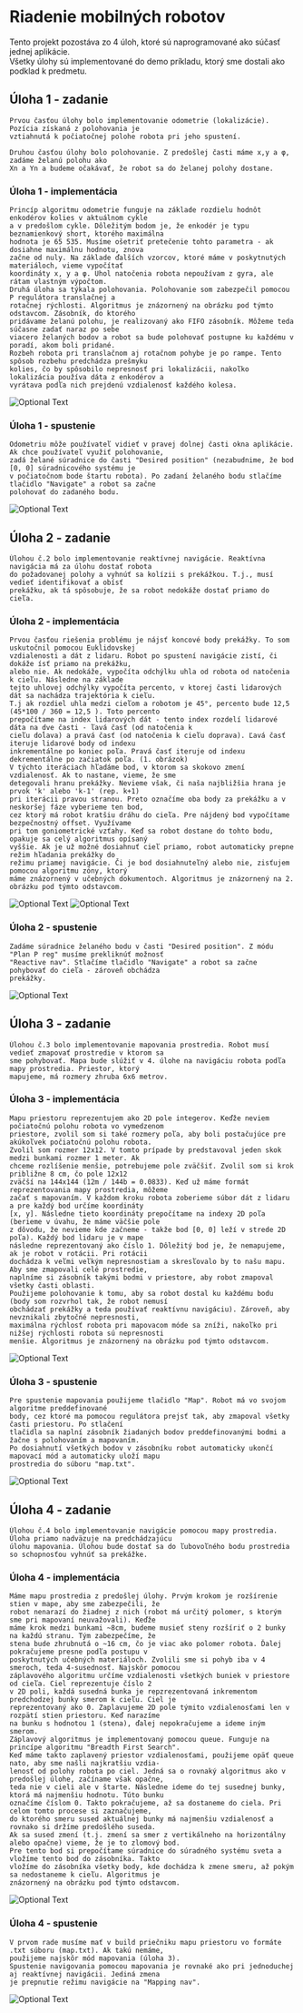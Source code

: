﻿# Riadenie mobilných robotov #

Tento projekt pozostáva zo 4 úloh, ktoré sú naprogramované ako súčasť jednej aplikácie.\
Všetky úlohy sú implementované do demo príkladu, ktorý sme dostali ako podklad k predmetu.

## Úloha 1 - zadanie ##

    Prvou časťou úlohy bolo implementovanie odometrie (lokalizácie). Pozícia získaná z polohovania je 
    vztiahnutá k počiatočnej polohe robota pri jeho spustení.

    Druhou časťou úlohy bolo polohovanie. Z predošlej časti máme x,y a φ, zadáme želanú polohu ako
    Xn a Yn a budeme očakávať, že robot sa do želanej polohy dostane.

### Úloha 1 - implementácia ###

    Princíp algoritmu odometrie funguje na základe rozdielu hodnôt enkodérov kolies v aktuálnom cykle
    a v predošlom cykle. Dôležitým bodom je, že enkodér je typu beznamienkový short, ktorého maximálna
    hodnota je 65 535. Musíme ošetriť pretečenie tohto parametra - ak dosiahne maximálnu hodnotu, znova
    začne od nuly. Na základe ďalších vzorcov, ktoré máme v poskytnutých materiáloch, vieme vypočítať 
    koordináty x, y a φ. Uhol natočenia robota nepoužívam z gyra, ale rátam vlastným výpočtom.
    Druhá úloha sa týkala polohovania. Polohovanie som zabezpečil pomocou P regulátora translačnej a 
    rotačnej rýchlosti. Algoritmus je znázornený na obrázku pod týmto odstavcom. Zásobník, do ktorého
    pridávame želanú polohu, je realizovaný ako FIFO zásobník. Môžeme teda súčasne zadať naraz po sebe 
    viacero želaných bodov a robot sa bude polohovať postupne ku každému v poradí, akom boli pridané.
    Rozbeh robota pri translačnom aj rotačnom pohybe je po rampe. Tento spôsob rozbehu predchádza prešmyku
    kolies, čo by spôsobilo nepresnosť pri lokalizácii, nakoľko lokalizácia používa dáta z enkodérov a
    vyrátava podľa nich prejdenú vzdialenosť každého kolesa.
![Optional Text](images/diagram_uloha1.png)

### Úloha 1 - spustenie ###

    Odometriu môže používateľ vidieť v pravej dolnej časti okna aplikácie. Ak chce používateľ využiť polohovanie,
    zadá želané súradnice do časti "Desired position" (nezabudnime, že bod [0, 0] súradnicového systému je 
    v počiatočnom bode štartu robota). Po zadaní želaného bodu stlačíme tlačidlo "Navigate" a robot sa začne 
    polohovať do zadaného bodu.
![Optional Text](images/gui1.png)

## Úloha 2 - zadanie ##

    Úlohou č.2 bolo implementovanie reaktívnej navigácie. Reaktívna navigácia má za úlohu dostať robota 
    do požadovanej polohy a vyhnúť sa kolízii s prekážkou. T.j., musí vedieť identifikovať a obísť
    prekážku, ak tá spôsobuje, že sa robot nedokáže dostať priamo do cieľa. 

### Úloha 2 - implementácia ###

    Prvou časťou riešenia problému je nájsť koncové body prekážky. To som uskutočnil pomocou Euklidovskej
    vzdialenosti a dát z lidaru. Robot po spustení navigácie zistí, či dokáže ísť priamo na prekážku,
    alebo nie. Ak nedokáže, vypočíta odchýlku uhla od robota od natočenia k cieľu. Následne na základe 
    tejto uhlovej odchýlky vypočíta percento, v ktorej časti lidarových dát sa nachádza trajektória k cieľu. 
    T.j ak rozdiel uhla medzi cieľom a robotom je 45°, percento bude 12,5 (45*100 / 360 = 12,5 ). Toto percento
    prepočítame na index lidarových dát - tento index rozdelí lidarové dáta na dve časti - ľavá časť (od natočenia k
    cieľu doĺava) a pravá časť (od natočenia k cieľu doprava). Ľavá časť iteruje lidarové body od indexu
    inkrementálne po koniec poľa. Pravá časť iteruje od indexu dekrementálne po začiatok poľa. (1. obrázok)
    V týchto iteráciach hľadáme bod, v ktorom sa skokovo zmení vzdialenosť. Ak to nastane, vieme, že sme
    detegovali hranu prekážky. Nevieme však, či naša najbližšia hrana je prvok 'k' alebo 'k-1' (rep. k+1)
    pri iterácii pravou stranou. Preto označíme oba body za prekážku a v neskoršej fáze vyberieme ten bod,
    cez ktorý má robot kratšiu dráhu do cieľa. Pre nájdený bod vypočítame bezpečnostný offset. Využívame 
    pri tom goniometrické vzťahy. Keď sa robot dostane do tohto bodu, opakuje sa celý algoritmus opísaný 
    vyššie. Ak je už možné dosiahnuť cieľ priamo, robot automaticky prepne režim hľadania prekážky do 
    režimu priamej navigácie. Či je bod dosiahnuteľný alebo nie, zisťujem pomocou algoritmu zóny, ktorý 
    máme znázornený v učebných dokumentoch. Algoritmus je znázornený na 2. obrázku pod týmto odstavcom.
![Optional Text](images/obrazok_uloha2.png)
![Optional Text](images/diagram_uloha2.png)

### Úloha 2 - spustenie ###

    Zadáme súradnice želaného bodu v časti "Desired position". Z módu "Plan P reg" musíme prekliknúť možnosť
    "Reactive nav". Stlačíme tlačidlo "Navigate" a robot sa začne pohybovať do cieľa - zároveň obchádza 
    prekážky.
![Optional Text](images/gui2.png)  

## Úloha 3 - zadanie ##

    Úlohou č.3 bolo implementovanie mapovania prostredia. Robot musí vedieť zmapovať prostredie v ktorom sa 
    sme pohybovať. Mapa bude slúžiť v 4. úlohe na navigáciu robota podľa mapy prostredia. Priestor, ktorý 
    mapujeme, má rozmery zhruba 6x6 metrov.

### Úloha 3 - implementácia ###

    Mapu priestoru reprezentujem ako 2D pole integerov. Keďže neviem počiatočnú polohu robota vo vymedzenom
    priestore, zvolil som si také rozmery poľa, aby boli postačujúce pre akúkoľvek počiatočnú polohu robota.
    Zvolil som rozmer 12x12. V tomto prípade by predstavoval jeden skok medzi bunkami rozmer 1 meter. Ak
    chceme rozlíšenie menšie, potrebujeme pole zväčšiť. Zvolil som si krok približne 8 cm, čo pole 12x12
    zväčší na 144x144 (12m / 144b = 0.0833). Keď už máme formát reprezentovania mapy prostredia, môžeme
    začať s mapovaním. V každom kroku robota zoberieme súbor dát z lidaru a pre každý bod určíme koordináty
    [x, y]. Následne tieto koordináty prepočítame na indexy 2D poľa (berieme v úvahu, že máme väčšie pole
    z dôvodu, že nevieme kde začneme - takže bod [0, 0] leží v strede 2D poľa). Každý bod lidaru je v mape 
    následne reprezentovaný ako číslo 1. Dôležitý bod je, že nemapujeme, ak je robot v rotácii. Pri rotácii
    dochádza k veľmi veľkým nepresnostiam a skresľovalo by to našu mapu. Aby sme zmapovali celé prostredie, 
    naplníme si zásobník takými bodmi v priestore, aby robot zmapoval všetky časti oblasti. 
    Použijeme polohovanie k tomu, aby sa robot dostal ku každému bodu (body som rozvrhol tak, že robot nemusí
    obchádzať prekážky a teda používať reaktívnu navigáciu). Zároveň, aby nevznikali zbytočné nepresnosti, 
    maximálna rýchlosť robota pri mapovacom móde sa zníži, nakoľko pri nižšej rýchlosti robota sú nepresnosti
    menšie. Algoritmus je znázornený na obrázku pod týmto odstavcom.
![Optional Text](images/diagram_uloha3.png)

### Úloha 3 - spustenie ###

    Pre spustenie mapovania použijeme tlačidlo "Map". Robot má vo svojom algoritme preddefinované
    body, cez ktoré ma pomocou regulátora prejsť tak, aby zmapoval všetky časti priestoru. Po stlačení
    tlačidla sa naplní zásobník žiadaných bodov preddefinovanými bodmi a žačne s polohovaním a mapovaním.
    Po dosiahnutí všetkých bodov v zásobníku robot automaticky ukončí mapovací mód a automaticky uloží mapu
    prostredia do súboru "map.txt". 
![Optional Text](images/gui3.png)  

## Úloha 4 - zadanie ##

    Úlohou č.4 bolo implementovanie navigácie pomocou mapy prostredia. Úloha priamo nadväzuje na predchádzajúcu
    úlohu mapovania. Úlohou bude dostať sa do ľubovoľného bodu prostredia so schopnosťou vyhnúť sa prekážke. 

### Úloha 4 - implementácia ###

    Máme mapu prostredia z predošlej úlohy. Prvým krokom je rozšírenie stien v mape, aby sme zabezpečili, že
    robot nenarazí do žiadnej z nich (robot má určitý polomer, s ktorým sme pri mapovaní neuvažovali). Keďže
    máme krok medzi bunkami ~8cm, budeme musieť steny rozšíriť o 2 bunky na každú stranu. Tým zabezpečíme, že
    stena bude zhrubnutá o ~16 cm, čo je viac ako polomer robota. Ďalej pokračujeme presne podľa postupu v
    poskytnutých učebných materiáloch. Zvolili sme si pohyb iba v 4 smeroch, teda 4-susednosť. Najskôr pomocou
    záplavového algoritmu určíme vzdialenosti všetkých buniek v priestore od cieľa. Ciel reprezentuje číslo 2
    v 2D poli, každá susedná bunka je repzrezentovaná inkrementom predchodzej bunky smerom k cieľu. Ciel je 
    reprezentovaný ako 0. Zaplavujeme 2D pole týmito vzdialenosťami len v rozpätí stien priestoru. Keď narazíme 
    na bunku s hodnotou 1 (stena), ďalej nepokračujeme a ideme iným smerom.
    Záplavový algoritmus je implementovaný pomocou queue. Funguje na princípe algoritmu "Breadth First Search".
    Keď máme takto zaplavený priestor vzdialenosťami, použijeme opäť queue nato, aby sme našli najkratšiu vzdia-
    lenosť od polohy robota po ciel. Jedná sa o rovnaký algoritmus ako v predošlej úlohe, začíname však opačne,
    teda nie v cieli ale v štarte. Následne ideme do tej susednej bunky, ktorá má najmenšiu hodnotu. Túto bunku 
    označíme číslom 0. Takto pokračujeme, až sa dostaneme do ciela. Pri celom tomto procese si zaznačujeme, 
    do ktorého smeru sused aktuálnej bunky má najmenšiu vzdialenosť a rovnako si držíme predošlého suseda.
    Ak sa sused zmení (t.j. zmení sa smer z vertikálneho na horizontálny alebo opačne) vieme, že je to zlomový bod.
    Pre tento bod si prepočítame súradnice do súradného systému sveta a vložíme tento bod do zásobníka. Takto
    vložíme do zásobníka všetky body, kde dochádza k zmene smeru, až pokým sa nedostaneme k cieľu. Algoritmus je 
    znázornený na obrázku pod týmto odstavcom.
![Optional Text](images/diagram_uloha4.png)

### Úloha 4 - spustenie ###

    V prvom rade musíme mať v build priečniku mapu priestoru vo formáte .txt súboru (map.txt). Ak takú nemáme,
    použijeme najskôr mód mapovania (úloha 3).
    Spustenie navigovania pomocou mapovania je rovnaké ako pri jednoduchej aj reaktívnej navigácii. Jediná zmena
    je prepnutie režimu navigácie na "Mapping nav". 
![Optional Text](images/gui4.png)
